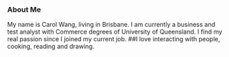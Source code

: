 ### About Me
My name is Carol Wang, living in Brisbane. I am currently a business and test analyst with Commerce degrees of University of Queensland. I find my real passion since I joined my current job. 
##I love interacting with people, cooking, reading and drawing. 
